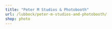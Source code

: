```yaml
---
title: "Peter M Studios & Photobooth"
url: /lubbock/peter-m-studios-and-photobooth/
shop: photo
---
```

